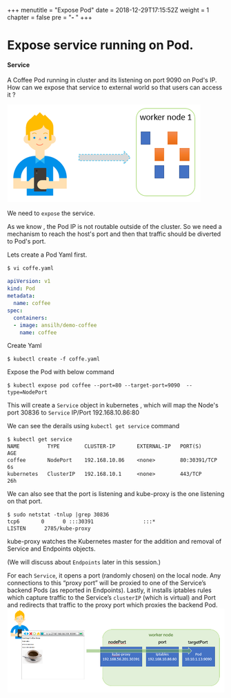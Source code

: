 +++
menutitle = "Expose Pod"
date = 2018-12-29T17:15:52Z
weight = 1
chapter = false
pre = "<b>- </b>"
+++

# Expose service running on Pod.

#### Service
A Coffee Pod running in cluster and its listening on port 9090 on Pod's IP.
How can we expose that service to external world so that users can access it ?

![Pod](pod-service.png?classess=shadow)

We need to `expose` the service.

As we know , the Pod IP is not routable outside of the cluster.
So we need a mechanism to reach the host's port and then that traffic should be diverted to Pod's port.

Lets create a Pod Yaml first.

```shell
$ vi coffe.yaml
```

```yaml
apiVersion: v1
kind: Pod
metadata:
  name: coffee
spec:
  containers:
  - image: ansilh/demo-coffee
    name: coffee
```
Create Yaml
```
$ kubectl create -f coffe.yaml
```

Expose the Pod with below command
```
$ kubectl expose pod coffee --port=80 --target-port=9090  --type=NodePort
```

This will create a `Service` object in kubernetes , which will map the Node's port 30836 to `Service` IP/Port 192.168.10.86:80

We can see the derails using `kubectl get service` command  
```
$ kubectl get service
NAME         TYPE        CLUSTER-IP       EXTERNAL-IP   PORT(S)        AGE
coffee       NodePort    192.168.10.86    <none>        80:30391/TCP   6s
kubernetes   ClusterIP   192.168.10.1     <none>        443/TCP        26h
```

We can also see that the port is listening and kube-proxy is the one listening on that port.

```
$ sudo netstat -tnlup |grep 30836
tcp6       0      0 :::30391                :::*                    LISTEN      2785/kube-proxy
```


kube-proxy watches the Kubernetes master for the addition and removal of Service and Endpoints objects.

(We will discuss about `Endpoints` later in this session.)

For each `Service`,  it opens a port (randomly chosen) on the local node. Any connections to this “proxy port” will be proxied to one of the Service’s backend Pods (as reported in Endpoints). Lastly, it installs iptables rules which capture traffic to the Service’s `clusterIP` (which is virtual) and Port and redirects that traffic to the proxy port which proxies the backend Pod.
![NodePort](pod-service-nodeport.png)
